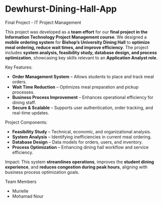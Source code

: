 # Dewhurst-Dining-Hall-App

Final Project - IT Project Management  

This project was developed as a **team effort** for our **final project in the Information Technology Project Management course**. We designed a **mobile ordering system** for **Bishop’s University Dining Hall** to **optimize meal ordering, reduce wait times, and improve efficiency**. The project includes **system analysis, feasibility study, database design, and process optimization**, showcasing key skills relevant to an **Application Analyst role**.  

Key Features:  
- **Order Management System** – Allows students to place and track meal orders.  
- **Wait Time Reduction** – Optimizes meal preparation and pickup processes.  
- **Business Process Improvement** – Enhances operational efficiency for dining staff.  
- **Secure & Scalable** – Supports user authentication, order tracking, and real-time updates.  

Project Components: 
- **Feasibility Study** – Technical, economic, and organizational analysis.  
- **System Analysis** – Identifying inefficiencies in current meal ordering.  
- **Database Design** – Data models for orders, users, and inventory.  
- **Process Optimization** – Enhancing dining hall workflow and service efficiency.  

Impact: 
This system **streamlines operations**, improves the **student dining experience**, and **reduces congestion during peak hours**, aligning with business process optimization goals.  

Team Members  
- Murielle
- Mohamad Nour
